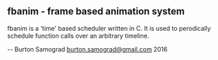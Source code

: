 fbanim - frame based animation system
-------------------------------------

fbanim is a 'time' based scheduler written in C.  It is used to
perodically schedule function calls over an arbitrary timeline.

--
Burton Samograd
burton.samograd@gmail.com
2016